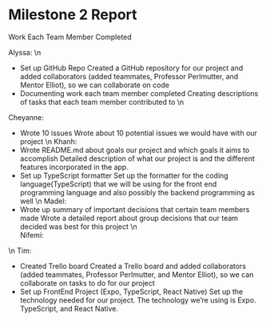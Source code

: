 # Milestone 2 Report



Work Each Team Member Completed

Alyssa: 
\n
- Set up GitHub Repo 
      Created a GitHub repository for our project and added collaborators (added teammates, Professor Perlmutter, and Mentor Elliot), so we can          collaborate on code
- Documenting work each team member completed 
      Creating descriptions of tasks that each team member contributed to
  \n
  
Cheyanne: 
- Wrote 10 issues 
      Wrote about 10 potential issues we would have with our project
  \n
Khanh: 
- Wrote README.md about goals our project and which goals it aims to accomplish 
      Detailed description of what our project is and the different features incorporated in the app. 
- Set up TypeScript formatter
      Set up the formatter for the coding language(TypeScript) that we will be using for the front end programming language and also possibly the        backend programming as well
 \n 
Madel: 
- Wrote up summary of important decisions that certain team members made 
      Wrote a detailed report about group decisions that our team decided was best for this project
\n  
Nifemi:

\n
Tim: 
- Created Trello board 
      Created a Trello board and added collaborators (added teammates, Professor Perlmutter, and Mentor Elliot), so we can collaborate on tasks to do for our project 
- Set up FrontEnd Project (Expo, TypeScript, React Native)
      Set up the technology needed for our project. The technology we’re using is Expo. TypeScript, and React Native. 
